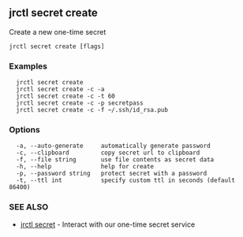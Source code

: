 ## jrctl secret create

Create a new one-time secret

```
jrctl secret create [flags]
```

### Examples

```
  jrctl secret create
  jrctl secret create -c -a
  jrctl secret create -c -t 60
  jrctl secret create -c -p secretpass
  jrctl secret create -c -f ~/.ssh/id_rsa.pub
```

### Options

```
  -a, --auto-generate     automatically generate password
  -c, --clipboard         copy secret url to clipboard
  -f, --file string       use file contents as secret data
  -h, --help              help for create
  -p, --password string   protect secret with a password
  -t, --ttl int           specify custom ttl in seconds (default 86400)
```

### SEE ALSO

* [jrctl secret](jrctl_secret.md)	 - Interact with our one-time secret service

